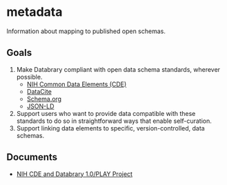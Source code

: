 # metadata

Information about mapping to published open schemas.

## Goals

1. Make Databrary compliant with open data schema standards, wherever possible.
    - [NIH Common Data Elements (CDE)](https://cde.nlm.nih.gov/home)
    - [DataCite](https://datacite.org/)
    - [Schema.org](https://schema.org/)
    - [JSON-LD](https://json-ld.org/)
2. Support users who want to provide data compatible with these standards to do so in straightforward ways that enable self-curation.
3. Support linking data elements to specific, version-controlled, data schemas.

## Documents

- [NIH CDE and Databrary 1.0/PLAY Project](nih-cde.md)
